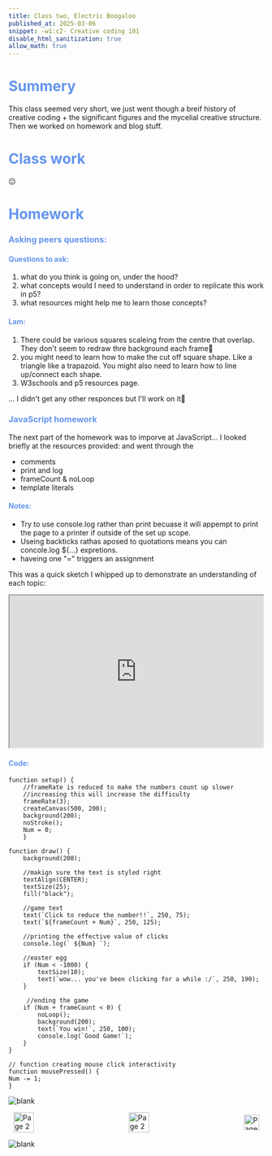 ```yaml
---
title: Class two, Electric Boogaloo
published_at: 2025-03-06
snippet: -w1:c2- Creative coding 101
disable_html_sanitization: true
allow_math: true
---
```


<h1 style="color:CornflowerBlue;">Summery</h1>

This class seemed very short, we just went though a breif history of creative coding + the significant figures and the mycelial creative structure. Then we worked on homework and blog stuff.

<h1 style="color:CornflowerBlue;">Class work</h1>
😐

<h1 style="color:CornflowerBlue;">Homework</h1>

<h3 style="color:CornflowerBlue;">Asking peers questions:</h3>

<h4 style="color:CornflowerBlue;">Questions to ask:</h4>

1. what do you think is going on, under the hood?
2. what concepts would I need to understand in order to replicate this work in p5?
3. what resources might help me to learn those concepts?

<h4 style="color:CornflowerBlue;">Lam:</h4>

1. There could be various squares scaleing from the centre that overlap. They don't seem to redraw thre background each frame🤔
2. you might need to learn how to make the cut off square shape. Like a triangle like a trapazoid. You might also need to learn how to line up/connect each shape.
3. W3schools and p5 resources page.

... I didn't get any other responces but I'll work on it👀

<h3 style="color:CornflowerBlue;">JavaScript homework</h3>

The next part of the homework was to imporve at JavaScript... 
I looked briefly at the resources provided: and went through the 
- comments
- print and log
- frameCount & noLoop
- template literals

<h4 style="color:CornflowerBlue;">Notes:</h4>

- Try to use console.log rather than print becuase it will appempt to print the page to a printer if outside of the set up scope.
- Useing backticks rathas aposed to quotations means you can concole.log ${...} expretions.
- haveing one "=" triggers an assignment 

This was a quick sketch I whipped up to demonstrate an understanding of each topic:
<iframe src="https://editor.p5js.org/POP161516/full/BZ5I14iuA"   width="500" height="300" aline="middle" >  </iframe>

<h4 style="color:CornflowerBlue;">Code:</h4>

``` 
function setup() {
    //frameRate is reduced to make the numbers count up slower
    //increasing this will increase the difficulty
    frameRate(3);
    createCanvas(500, 200);
    background(200);
    noStroke();
    Num = 0;
    }

function draw() {
    background(200);

    //makign sure the text is styled right
    textAlign(CENTER);
    textSize(25);
    fill("black");

    //game text
    text(`Click to reduce the number!!`, 250, 75);
    text(`${frameCount + Num}`, 250, 125);

    //printing the effective value of clicks
    console.log(` ${Num} `);

    //easter egg
    if (Num < -1000) {
        textSize(10);
        text(`wow... you've been clicking for a while :/`, 250, 190);
    }

     //ending the game
    if (Num + frameCount < 0) {
        noLoop();
        background(200);
        text(`You win!`, 250, 100);
        console.log(`Good Game!`);
    }
}

// function creating mouse click interactivity
function mousePressed() {
Num -= 1;
}
```


![blank](/Images/w1/blankpng.png)

<style>
.container {
    display: flex;
    justify-content: space-between;
    align-items: center;
    padding: 0 10px; /* Optional: Add some padding if needed */
}

.button {
    display: flex;
    align-items: center;
    /* Add additional styling for buttons if needed */
}

.button img {
    display: block;
}
</style>


<body>
    <div class="container">
        <a href="/01-first-blog-post" class="button middle">
            <img id= "home_id" src="/Images/Buttons/Back.png" width="40" height="40" alt="Page 2">
        <a href="/" class="button middle">
            <img id= "home_id" src="/Images/Buttons/Home.png" width="40" height="40" alt="Page 2">
        </a>
        <a href="/03-introductions" class="button right">
            <img id= "next_id" src="/Images/Buttons/Forward.png" width="30" height="30" alt="Page 3">
        </a>
    </div>
</body>

![blank](/Images/w1/blankpng.png)
